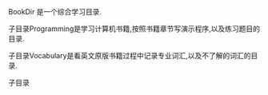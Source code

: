 BookDir 是一个综合学习目录.

子目录Programming是学习计算机书籍,按照书籍章节写演示程序,以及练习题目的目录.

子目录Vocabulary是看英文原版书籍过程中记录专业词汇,以及不了解的词汇的目录.

子目录

